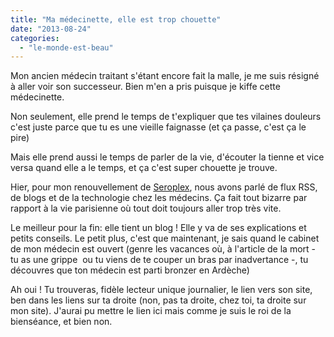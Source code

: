 ```yaml
---
title: "Ma médecinette, elle est trop chouette"
date: "2013-08-24"
categories: 
  - "le-monde-est-beau"
---
```


Mon ancien médecin traitant s'étant encore fait la malle, je me suis résigné à aller voir son successeur. Bien m'en a pris puisque je kiffe cette médecinette.

Non seulement, elle prend le temps de t'expliquer que tes vilaines douleurs c'est juste parce que tu es une vieille faignasse (et ça passe, c'est ça le pire)

Mais elle prend aussi le temps de parler de la vie, d'écouter la tienne et vice versa quand elle a le temps, et ça c'est super chouette je trouve.

Hier, pour mon renouvellement de [Seroplex](http://fr.wikipedia.org/wiki/Escitalopram), nous avons parlé de flux RSS, de blogs et de la technologie chez les médecins. Ça fait tout bizarre par rapport à la vie parisienne où tout doit toujours aller trop très vite.

Le meilleur pour la fin: elle tient un blog ! Elle y va de ses explications et petits conseils. Le petit plus, c'est que maintenant, je sais quand le cabinet de mon médecin est ouvert (genre les vacances où, à l'article de la mort - tu as une grippe  ou tu viens de te couper un bras par inadvertance -, tu découvres que ton médecin est parti bronzer en Ardèche)

Ah oui ! Tu trouveras, fidèle lecteur unique journalier, le lien vers son site, ben dans les liens sur ta droite (non, pas ta droite, chez toi, ta droite sur mon site). J'aurai pu mettre le lien ici mais comme je suis le roi de la bienséance, et bien non.
